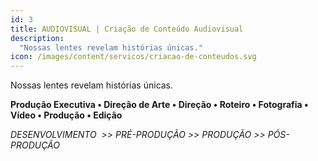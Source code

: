 ```yaml
---
id: 3
title: AUDIOVISUAL | Criação de Conteúdo Audiovisual
description:
  "Nossas lentes revelam histórias únicas."
icon: /images/content/servicos/criacao-de-conteudos.svg
---
```

Nossas lentes revelam histórias únicas.

**Produção Executiva • Direção de Arte • Direção • Roteiro • Fotografia • Vídeo • Produção • Edição**

*DESENVOLVIMENTO  >> PRÉ-PRODUÇÃO >> PRODUÇÃO >> PÓS-PRODUÇÃO*

